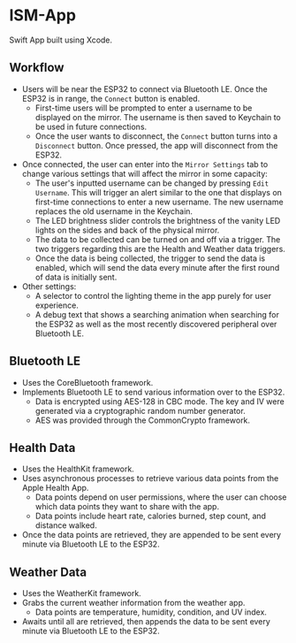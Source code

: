 # ISM-App
Swift App built using Xcode.

## Workflow
- Users will be near the ESP32 to connect via Bluetooth LE. Once the ESP32 is in range, the `Connect` button is enabled.
  - First-time users will be prompted to enter a username to be displayed on the mirror. The username is then saved to Keychain to be used in future connections.
  - Once the user wants to disconnect, the `Connect` button turns into a `Disconnect` button. Once pressed, the app will disconnect from the ESP32.
- Once connected, the user can enter into the `Mirror Settings` tab to change various settings that will affect the mirror in some capacity:
  - The user's inputted username can be changed by pressing `Edit Username`. This will trigger an alert similar to the one that displays on first-time connections to enter a new username. The new username replaces the old username in the Keychain.
  - The LED brightness slider controls the brightness of the vanity LED lights on the sides and back of the physical mirror.
  - The data to be collected can be turned on and off via a trigger. The two triggers regarding this are the Health and Weather data triggers.
  - Once the data is being collected, the trigger to send the data is enabled, which will send the data every minute after the first round of data is initially sent.
- Other settings:
  -  A selector to control the lighting theme in the app purely for user experience.
  -  A debug text that shows a searching animation when searching for the ESP32 as well as the most recently discovered peripheral over Bluetooth LE.
    
## Bluetooth LE
- Uses the CoreBluetooth framework.
- Implements Bluetooth LE to send various information over to the ESP32.
  - Data is encrypted using AES-128 in CBC mode. The key and IV were generated via a cryptographic random number generator.
  - AES was provided through the CommonCrypto framework.

## Health Data
- Uses the HealthKit framework.
- Uses asynchronous processes to retrieve various data points from the Apple Health App.
  - Data points depend on user permissions, where the user can choose which data points they want to share with the app.
  - Data points include heart rate, calories burned, step count, and distance walked.
- Once the data points are retrieved, they are appended to be sent every minute via Bluetooth LE to the ESP32.

## Weather Data
- Uses the WeatherKit framework.
- Grabs the current weather information from the weather app.
  - Data points are temperature, humidity, condition, and UV index.
- Awaits until all are retrieved, then appends the data to be sent every minute via Bluetooth LE to the ESP32.
